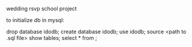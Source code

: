 wedding rsvp school project

to initialize db in mysql:

drop database idodb;
create database idodb;
use idodb;
source <path to .sql file>
show tables;
select * from <tablename>;